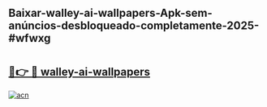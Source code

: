 ## Baixar-walley-ai-wallpapers-Apk-sem-anúncios-desbloqueado-completamente-2025-#wfwxg

# <h2><a href="https://ainizakaria.my?title=walley-ai-wallpapers&ref=20M">🔗👉 🔴 walley-ai-wallpapers</a></h2>

[![acn](https://github.com/user-attachments/assets/0f9c940e-d8b0-45ae-aac7-cd30a18b3e1c)](https://ainizakaria.my?title=walley-ai-wallpapers&ref=20M)

